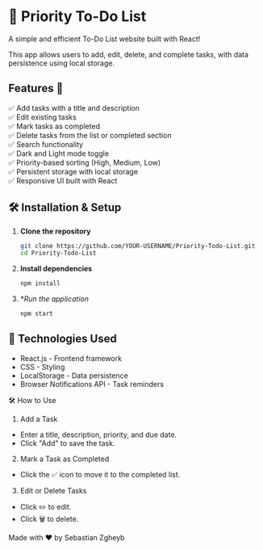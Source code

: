 # 📝 Priority To-Do List

A simple and efficient To-Do List website built with React!

This app allows users to add, edit, delete, and complete tasks, with data persistence using local storage.

## Features 🚀
✅ Add tasks with a title and description  
✅ Edit existing tasks  
✅ Mark tasks as completed  
✅ Delete tasks from the list or completed section  
✅ Search functionality  
✅ Dark and Light mode toggle  
✅ Priority-based sorting (High, Medium, Low)    
✅ Persistent storage with local storage  
✅ Responsive UI built with React  

## 🛠️ Installation & Setup

1. **Clone the repository**  
   ```sh
   git clone https://github.com/YOUR-USERNAME/Priority-Todo-List.git
   cd Priority-Todo-List

2. **Install dependencies**
   ```sh
   npm install

3. **Run the application*
   ```sh
   npm start

## 🔧 Technologies Used
- React.js - Frontend framework
- CSS - Styling
- LocalStorage - Data persistence
- Browser Notifications API - Task reminders

🛠️ How to Use
1. Add a Task
- Enter a title, description, priority, and due date.
- Click "Add" to save the task.

2. Mark a Task as Completed
- Click the ✅ icon to move it to the completed list.

3. Edit or Delete Tasks
- Click ✏️ to edit.
- Click 🗑️ to delete.

Made with ❤️ by Sebastian Zgheyb
